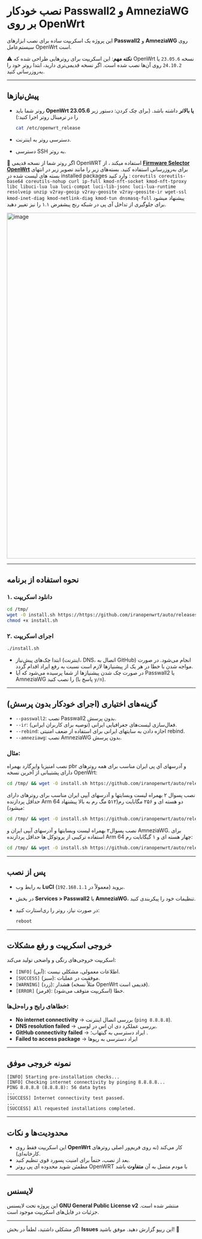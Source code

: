 # نصب خودکار Passwall2 و AmneziaWG بر روی OpenWrt

این پروژه یک اسکریپت ساده برای نصب ابزارهای **Passwall2** و **AmneziaWG** روی سیستم‌عامل OpenWrt است.

⚠️ **نکته مهم**: این اسکریپت برای روترهایی طراحی شده که OpenWrt نسخه `23.05.6` یا `24.10.2` روی آن‌ها نصب شده است. اگر نسخه قدیمی‌تری دارید، ابتدا روتر خود را به‌روزرسانی کنید.

---

## پیش‌نیازها

* روتر شما باید **OpenWrt 23.05.6 یا بالاتر** داشته باشد.
  (برای چک کردن: دستور زیر را در ترمینال روتر اجرا کنید:)

  ```sh
  cat /etc/openwrt_release
  ```
* دسترسی روتر به اینترنت.
* دسترسی SSH به روتر.

📌 اگر روتر شما از نسخه قدیمی OpenWRT استفاده میکند ، از **[Firmware Selector OpenWrt](https://firmware-selector.openwrt.org/)** برای به‌روزرسانی استفاده کنید.
بسته‌های زیر را مانند تصویر زیر در انتهای بسته های لیست شده در installed packages وارد کنید :
`coreutils coreutils-base64 coreutils-nohup curl ip-full kmod-nft-socket kmod-nft-tproxy libc libuci-lua lua luci-compat luci-lib-jsonc luci-lua-runtime resolveip unzip v2ray-geoip v2ray-geosite v2ray-geosite-ir wget-ssl kmod-inet-diag kmod-netlink-diag kmod-tun dnsmasq-full`
پیشنهاد میشود برای جلوگیری از تداخل آی پی در شبکه رنج پیشفرض ۱.۱ را نیز تغییر دهید. 

<img width="1060" height="919" alt="image" src="https://github.com/user-attachments/assets/ce880844-5d9a-48e4-815c-c6cd01490ec7" />


---

## نحوه استفاده از برنامه

### ۱. دانلود اسکریپت

```sh
cd /tmp/
wget -O install.sh https://https://github.com/iranopenwrt/auto/releases/latest/download/install.sh
chmod +x install.sh
```

### ۲. اجرای اسکریپت

```sh
./install.sh
```

* ابتدا چک‌های پیش‌نیاز (اینترنت، DNS، اتصال به GitHub) انجام می‌شود. در صورت مواجه شدن با خطا در هر یک از پیشنیازها لازم است نسبت به رفع ایراد اقدام گردد.  
* در صورت چک شدن پیشنیازها از شما پرسیده می‌شود که آیا Passwall2 یا AmneziaWG را نصب کنید (پاسخ با `y/n`).

---

## گزینه‌های اختیاری (اجرای خودکار بدون پرسش)

* `--passwall2`: نصب Passwall2 بدون پرسش.
* `--ir`: فعال‌سازی لیست‌های جغرافیایی ایرانی (توصیه برای کاربران ایرانی).
* `--rebind`: اجازه دادن به سایتهای ایرانی برای استفاده از ضعف امنیتی rebind.
* `--amneziawg`: نصب AmneziaWG بدون پرسش.

### مثال:
نصب امنیزیا وایرگارد بهمراه pbr و آدرسهای آي پی ایران مناسب برای همه روترهای دارای پشتیبانی از آخرین نسخه OpenWrt:
```sh
cd /tmp/ && wget -O install.sh https://github.com/iranopenwrt/auto/releases/latest/download/install.sh && sh install.sh --amnezia --pbr --ir
```

نصب پسوال ۲ بهمراه لیست وبسایتها و آدرسهای آیپی ایران مناسب برای روترهای دارای حداقل پردازنده Arm 64 دو هسته ای و ۲۵۶ مگابایت رم(‌۵۱۲ مگ رم به بالا پیشنهاد میشود):
```sh
cd /tmp/ && wget -O install.sh https://github.com/iranopenwrt/auto/releases/latest/download/install.sh && sh install.sh --passwall2 --ir --rebind
```
 نصب پسوال۲ بهمراه لیست وبسایتها و آدرسهای آیپی ایران و AmneziaWG. برای استفاده ترکیبی از پروتوکل ها حداقل پردازنده Arm 64 چهار هسته ای و ۱ گیگابایت رم:

```sh
cd /tmp/ && wget -O install.sh https://github.com/iranopenwrt/auto/releases/latest/download/install.sh && sh install.sh --passwall2 --ir --rebind --amneziawg
```
---

## پس از نصب

* به رابط وب **LuCI** بروید (معمولاً در `192.168.1.1`).
* در بخش **Services > Passwall2** یا **AmneziaWG**، تنظیمات خود را پیکربندی کنید.
* در صورت نیاز، روتر را ری‌استارت کنید:

  ```sh
  reboot
  ```

---

## خروجی اسکریپت و رفع مشکلات

اسکریپت خروجی‌های رنگی و واضحی تولید می‌کند:

* `[INFO]` (آبی): اطلاعات معمولی، مشکلی نیست.
* `[SUCCESS]` (سبز): موفقیت در عملیات.
* `[WARNING]` (زرد): هشدار (مثلاً نسخه OpenWrt قدیمی است).
* `[ERROR]` (قرمز): خطا (اسکریپت متوقف می‌شود).

### خطاهای رایج و راه‌حل‌ها:

* **No internet connectivity** → بررسی اتصال اینترنت (`ping 8.8.8.8`).
* **DNS resolution failed** → بررسی عملکرد دی ان اس در لوسی.
* **GitHub connectivity failed** → ایراد دسترسی به گیتهاب؛ .
* **Failed to access package** → ایراد دسترسی به رپوها

---

## نمونه خروجی موفق

```text
[INFO] Starting pre-installation checks...
[INFO] Checking internet connectivity by pinging 8.8.8.8...
PING 8.8.8.8 (8.8.8.8): 56 data bytes
...
[SUCCESS] Internet connectivity test passed.
...
[SUCCESS] All requested installations completed.
```

---

## محدودیت‌ها و نکات

* این اسکریپت فقط روی **OpenWrt** کار می‌کند (نه روی فریم‌ور اصلی روترهای کارخانه‌ای).
* بعد از نصب، حتماً برای امنیت پسورد قوی تنظیم کنید.
* مطمئن شوید محدوده آی پی روتر OpenWRT با مودم متصل به آن **متفاوت** باشد

---

## لایسنس

این پروژه تحت لایسنس **GNU General Public License v2** منتشر شده است.
جزئیات در فایل‌های اسکریپت موجود است.

---

اگر مشکلی داشتید، لطفاً در بخش **Issues** این ریپو گزارش دهید.
موفق باشید! 🚀
